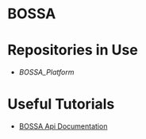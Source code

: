 # BOSSA

# Repositories in Use
* *BOSSA_Platform*

# Useful Tutorials
* [BOSSA Api Documentation](https://api.iitrtclab.com/apidoc/)
